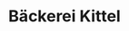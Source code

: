 ---
title: "Bäckerei Kittel"
url: /schwarzenberg-erzgeb/baeckerei-kittel-gruenhainer-strasse/
shop: Bäckerei
---
